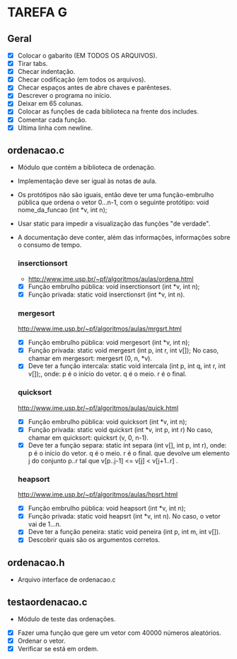 TAREFA G
========

## Geral

- [x] Colocar o gabarito (EM TODOS OS ARQUIVOS).
- [x] Tirar tabs.
- [x] Checar indentação.
- [x] Checar codificação (em todos os arquivos).
- [x] Checar espaços antes de abre chaves e parênteses.
- [x] Descrever o programa no início.
- [x] Deixar em 65 colunas.
- [x] Colocar as funções de cada biblioteca na frente dos includes.
- [x] Comentar cada função.
- [x] Ultima linha com newline.

## ordenacao.c

- Módulo que contém a biblioteca de ordenação.
- Implementação deve ser igual às notas de aula.
- Os protótipos não são iguais, então deve ter uma função-embrulho pública que ordena o vetor 0...n-1, com o seguinte protótipo:
	void nome_da_funcao (int *v, int n);
- Usar static para impedir a visualização das funções "de verdade".
- A documentação deve conter, além das informações, informações sobre o consumo de tempo.

	### inserctionsort

	- http://www.ime.usp.br/~pf/algoritmos/aulas/ordena.html
	- [x] Função embrulho pública: void inserctionsort (int *v, int n);
	- [x] Função privada: static void inserctionsrt (int *v, int n).

	### mergesort

	http://www.ime.usp.br/~pf/algoritmos/aulas/mrgsrt.html
	- [x] Função embrulho pública: void mergesort (int *v, int n);
	- [x] Função privada: static void mergesrt (int p, int r, int v[]);
		No caso, chamar em mergesort: mergesrt (0, n, *v).
	- [x] Deve ter a função intercala:
		static void intercala (int p, int q, int r, int v[]);, onde:
			p é o início do vetor.
			q é o meio.
			r é o final.

	### quicksort

	http://www.ime.usp.br/~pf/algoritmos/aulas/quick.html
	- [x] Função embrulho pública: void quicksort (int *v, int n);
	- [x] Função privada: static void quicksrt (int *v, int p, int r)
		No caso, chamar em quicksort: quicksrt (v, 0, n-1).
	- [x] Deve ter a função separa:
		static int separa (int v[], int p, int r), onde:
			p é o início do vetor.
			q é o meio.
			r é o final.
		que devolve um elemento j do conjunto p..r tal que
			v[p..j-1] <= v[j] < v[j+1..r] .		

	### heapsort

	http://www.ime.usp.br/~pf/algoritmos/aulas/hpsrt.html
	- [x] Função embrulho pública: void heapsort (int *v, int n);
	- [x] Função privada: static void heapsrt (int *v, int n).
		No caso, o vetor vai de 1...n.
	- [x] Deve ter a função peneira:
		static void peneira (int p, int m, int v[]).
	- [x] Descobrir quais são os argumentos corretos.

## ordenacao.h

- Arquivo interface de ordenacao.c

## testaordenacao.c

- Módulo de teste das ordenações.

- [x] Fazer uma função que gere um vetor com 40000 números aleatórios.
- [x] Ordenar o vetor.
- [x] Verificar se está em ordem.
